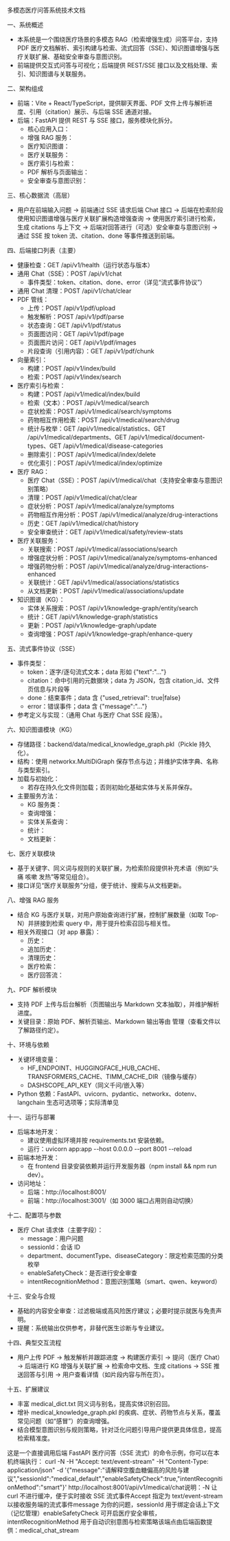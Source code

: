 多模态医疗问答系统技术文档

一、系统概述
- 本系统是一个围绕医疗场景的多模态 RAG（检索增强生成）问答平台，支持 PDF 医疗文档解析、索引构建与检索、流式回答（SSE）、知识图谱增强与医疗关联扩展、基础安全审查与意图识别。
- 前端提供交互式问答与可视化；后端提供 REST/SSE 接口以及文档处理、索引、知识图谱与关联服务。

二、架构组成
- 前端：Vite + React/TypeScript，提供聊天界面、PDF 文件上传与解析进度、引用（citation）展示、与后端 SSE 通道对接。<mcfile name="frontend" path="/Users/jinlingxiao/Downloads/RAGAgent/frontend"></mcfile>
- 后端：FastAPI 提供 REST 与 SSE 接口，服务模块化拆分。
  - 核心应用入口：<mcfile name="app.py" path="/Users/jinlingxiao/Downloads/RAGAgent/backend/app.py"></mcfile>
  - 增强 RAG 服务：<mcfile name="enhanced_rag_service.py" path="/Users/jinlingxiao/Downloads/RAGAgent/backend/services/enhanced_rag_service.py"></mcfile>
  - 医疗知识图谱：<mcfile name="medical_knowledge_graph.py" path="/Users/jinlingxiao/Downloads/RAGAgent/backend/services/medical_knowledge_graph.py"></mcfile>
  - 医疗关联服务：<mcfile name="medical_association_service.py" path="/Users/jinlingxiao/Downloads/RAGAgent/backend/services/medical_association_service.py"></mcfile>
  - 医疗索引与检索：<mcfile name="enhanced_index_service.py" path="/Users/jinlingxiao/Downloads/RAGAgent/backend/services/enhanced_index_service.py"></mcfile>
  - PDF 解析与页面输出：<mcfile name="pdf_service.py" path="/Users/jinlingxiao/Downloads/RAGAgent/backend/services/pdf_service.py"></mcfile>
  - 安全审查与意图识别：<mcfile name="medical_safety_service.py" path="/Users/jinlingxiao/Downloads/RAGAgent/backend/services/medical_safety_service.py"></mcfile> <mcfile name="smart_intent_service.py" path="/Users/jinlingxiao/Downloads/RAGAgent/backend/services/smart_intent_service.py"></mcfile> <mcfile name="qwen_intent_service.py" path="/Users/jinlingxiao/Downloads/RAGAgent/backend/services/qwen_intent_service.py"></mcfile>

三、核心数据流（高层）
- 用户在前端输入问题 → 前端通过 SSE 请求后端 Chat 接口 → 后端在检索阶段使用知识图谱增强与医疗关联扩展构造增强查询 → 使用医疗索引进行检索，生成 citations 与上下文 → 后端对回答进行（可选）安全审查与意图识别 → 通过 SSE 按 token 流、citation、done 等事件推送到前端。

四、后端接口列表（主要）
- 健康检查：GET /api/v1/health（运行状态与版本）
- 通用 Chat（SSE）：POST /api/v1/chat
  - 事件类型：token、citation、done、error（详见“流式事件协议”）
- 通用 Chat 清理：POST /api/v1/chat/clear
- PDF 管线：
  - 上传：POST /api/v1/pdf/upload
  - 触发解析：POST /api/v1/pdf/parse
  - 状态查询：GET /api/v1/pdf/status
  - 页面图访问：GET /api/v1/pdf/page
  - 页面图片访问：GET /api/v1/pdf/images
  - 片段查询（引用内容）：GET /api/v1/pdf/chunk
- 向量索引：
  - 构建：POST /api/v1/index/build
  - 检索：POST /api/v1/index/search
- 医疗索引与检索：
  - 构建：POST /api/v1/medical/index/build
  - 检索（文本）：POST /api/v1/medical/search
  - 症状检索：POST /api/v1/medical/search/symptoms
  - 药物相互作用检索：POST /api/v1/medical/search/drug
  - 统计与枚举：GET /api/v1/medical/statistics、GET /api/v1/medical/departments、GET /api/v1/medical/document-types、GET /api/v1/medical/disease-categories
  - 删除索引：POST /api/v1/medical/index/delete
  - 优化索引：POST /api/v1/medical/index/optimize
- 医疗 RAG：
  - 医疗 Chat（SSE）：POST /api/v1/medical/chat（支持安全审查与意图识别策略）
  - 清理：POST /api/v1/medical/chat/clear
  - 症状分析：POST /api/v1/medical/analyze/symptoms
  - 药物相互作用分析：POST /api/v1/medical/analyze/drug-interactions
  - 历史：GET /api/v1/medical/chat/history
  - 安全审查统计：GET /api/v1/medical/safety/review-stats
- 医疗关联服务：
  - 关联搜索：POST /api/v1/medical/associations/search
  - 增强症状分析：POST /api/v1/medical/analyze/symptoms-enhanced
  - 增强药物分析：POST /api/v1/medical/analyze/drug-interactions-enhanced
  - 关联统计：GET /api/v1/medical/associations/statistics
  - 从文档更新：POST /api/v1/medical/associations/update
- 知识图谱（KG）：
  - 实体关系搜索：POST /api/v1/knowledge-graph/entity/search
  - 统计：GET /api/v1/knowledge-graph/statistics
  - 更新：POST /api/v1/knowledge-graph/update
  - 查询增强：POST /api/v1/knowledge-graph/enhance-query

五、流式事件协议（SSE）
- 事件类型：
  - token：逐字/逐句流式文本；data 形如 {"text":"..."}
  - citation：命中引用的元数据块；data 为 JSON，包含 citation_id、文件页信息与片段等
  - done：结束事件；data 含 {"used_retrieval": true|false}
  - error：错误事件；data 含 {"message":"..."}
- 参考定义与实现：<mcfile name="app.py" path="/Users/jinlingxiao/Downloads/RAGAgent/backend/app.py"></mcfile>（通用 Chat 与医疗 Chat SSE 段落）。

六、知识图谱模块（KG）
- 存储路径：backend/data/medical_knowledge_graph.pkl（Pickle 持久化）。
- 结构：使用 networkx.MultiDiGraph 保存节点与边；并维护实体字典、名称与类型索引。
- 加载与初始化：
  - 若存在持久化文件则加载；否则初始化基础实体与关系并保存。
- 主要服务方法：
  - KG 服务类：<mcsymbol name="MedicalKnowledgeGraphService" filename="medical_knowledge_graph.py" path="/Users/jinlingxiao/Downloads/RAGAgent/backend/services/medical_knowledge_graph.py" startline="494" type="class"></mcsymbol>
  - 查询增强：<mcsymbol name="enhance_query_with_kg" filename="medical_knowledge_graph.py" path="/Users/jinlingxiao/Downloads/RAGAgent/backend/services/medical_knowledge_graph.py" startline="500" type="function"></mcsymbol>
  - 实体关系查询：<mcsymbol name="find_entity_relationships" filename="medical_knowledge_graph.py" path="/Users/jinlingxiao/Downloads/RAGAgent/backend/services/medical_knowledge_graph.py" startline="544" type="function"></mcsymbol>
  - 统计：<mcsymbol name="get_knowledge_graph_stats" filename="medical_knowledge_graph.py" path="/Users/jinlingxiao/Downloads/RAGAgent/backend/services/medical_knowledge_graph.py" startline="578" type="function"></mcsymbol>
  - 文档更新：<mcsymbol name="update_kg_from_documents" filename="medical_knowledge_graph.py" path="/Users/jinlingxiao/Downloads/RAGAgent/backend/services/medical_knowledge_graph.py" startline="582" type="function"></mcsymbol>

七、医疗关联模块
- 基于关键字、同义词与规则的关联扩展，为检索阶段提供补充术语（例如“头痛 咳嗽 发热”等常见组合）。
- 接口详见“医疗关联服务”分组，便于统计、搜索与从文档更新。

八、增强 RAG 服务
- 结合 KG 与医疗关联，对用户原始查询进行扩展，控制扩展数量（如取 Top-N）并拼接到检索 query 中，用于提升检索召回与相关性。
- 相关外观接口（对 app 暴露）：
  - 历史：<mcsymbol name="get_history" filename="enhanced_rag_service.py" path="/Users/jinlingxiao/Downloads/RAGAgent/backend/services/enhanced_rag_service.py" startline="641" type="function"></mcsymbol>
  - 追加历史：<mcsymbol name="append_history" filename="enhanced_rag_service.py" path="/Users/jinlingxiao/Downloads/RAGAgent/backend/services/enhanced_rag_service.py" startline="644" type="function"></mcsymbol>
  - 清理历史：<mcsymbol name="clear_history" filename="enhanced_rag_service.py" path="/Users/jinlingxiao/Downloads/RAGAgent/backend/services/enhanced_rag_service.py" startline="647" type="function"></mcsymbol>
  - 医疗检索：<mcsymbol name="medical_retrieve" filename="enhanced_rag_service.py" path="/Users/jinlingxiao/Downloads/RAGAgent/backend/services/enhanced_rag_service.py" startline="650" type="function"></mcsymbol>
  - 医疗回答流：<mcsymbol name="medical_answer_stream" filename="enhanced_rag_service.py" path="/Users/jinlingxiao/Downloads/RAGAgent/backend/services/enhanced_rag_service.py" startline="682" type="function"></mcsymbol>

九、PDF 解析模块
- 支持 PDF 上传与后台解析（页图输出与 Markdown 文本抽取），并维护解析进度。
- 关键目录：原始 PDF、解析页输出、Markdown 输出等由 <mcsymbol name="pdf_service" filename="pdf_service.py" path="/Users/jinlingxiao/Downloads/RAGAgent/backend/services/pdf_service.py" startline="1" type="function"></mcsymbol> 管理（查看文件以了解路径约定）。

十、环境与依赖
- 关键环境变量：
  - HF_ENDPOINT、HUGGINGFACE_HUB_CACHE、TRANSFORMERS_CACHE、TIMM_CACHE_DIR（镜像与缓存）
  - DASHSCOPE_API_KEY（同义千问/嵌入等）
- Python 依赖：FastAPI、uvicorn、pydantic、networkx、dotenv、langchain 生态可选项等；实际清单见 <mcfile name="requirements.txt" path="/Users/jinlingxiao/Downloads/RAGAgent/backend/requirements.txt"></mcfile>

十一、运行与部署
- 后端本地开发：
  - 建议使用虚拟环境并按 requirements.txt 安装依赖。
  - 运行：uvicorn app:app --host 0.0.0.0 --port 8001 --reload
- 前端本地开发：
  - 在 frontend 目录安装依赖并运行开发服务器（npm install && npm run dev）。
- 访问地址：
  - 后端：http://localhost:8001/
  - 前端：http://localhost:3001/（如 3000 端口占用则自动切换）

十二、配置项与参数
- 医疗 Chat 请求体（主要字段）：
  - message：用户问题
  - sessionId：会话 ID
  - department、documentType、diseaseCategory：限定检索范围的分类枚举
  - enableSafetyCheck：是否进行安全审查
  - intentRecognitionMethod：意图识别策略（smart、qwen、keyword）

十三、安全与合规
- 基础的内容安全审查：过滤极端或高风险医疗建议；必要时提示就医与免责声明。
- 提醒：系统输出仅供参考，非替代医生诊断与专业建议。

十四、典型交互流程
- 用户上传 PDF → 触发解析并跟踪进度 → 构建医疗索引 → 提问（医疗 Chat）→ 后端进行 KG 增强与关联扩展 → 检索命中文档、生成 citations → SSE 推送回答与引用 → 用户查看详情（如片段内容与所在页）。

十五、扩展建议
- 丰富 medical_dict.txt 同义词与别名，提高实体识别召回。
- 增补 medical_knowledge_graph.pkl 的疾病、症状、药物节点与关系，覆盖常见问题（如“感冒”）的查询增强。
- 结合模型意图识别与规则策略，针对泛化问题引导用户提供更具体信息，提高检索精准度。



这是一个直接调用后端 FastAPI 医疗问答（SSE 流式）的命令示例，你可以在本机终端执行：
curl -N -H "Accept: text/event-stream" -H "Content-Type: application/json" -d 
'{"message":"请解释空腹血糖偏高的风险与建议","sessionId":"medical_default","enableSafetyCheck":true,"intentRecognitionMethod":"smart"}' http://localhost:8001/api/v1/medical/chat说明：-N 让 curl 不进行缓冲，便于实时接收 SSE 流式事件Accept 指定为 text/event-stream 以接收服务端的流式事件message 为你的问题，sessionId 用于绑定会话上下文（记忆管理）enableSafetyCheck 可开启医疗安全审核，intentRecognitionMethod 用于自动识别意图与检索策略该端点由后端函数提供：medical_chat_stream